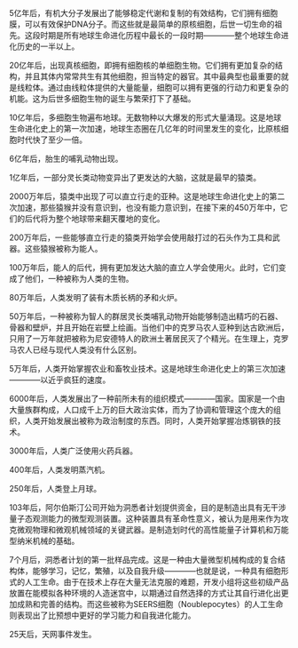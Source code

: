 

5亿年后，有机大分子发展出了能够稳定代谢和复制的有效结构，它们拥有细胞膜，可以有效保护DNA分子。而这些就是最简单的原核细胞，后世一切生命的祖先。这段时期是所有地球生命进化历程中最长的一段时期————整个地球生命进化历史的一半以上。

20亿年后，出现真核细胞，即拥有细胞核的单细胞生物。它们拥有更加复杂的结构，并且其体内常常共生有其他细胞，担当特定的器官。其中最典型也最重要的就是线粒体。通过由线粒体提供的大量能量，细胞可以拥有更强的行动力和更复杂的机能。这为后世多细胞生物的诞生与繁荣打下了基础。

10亿年后，多细胞生物遍布地球。无数物种以大爆发的形式大量涌现。这是地球生命进化史上的第一次加速，地球生态圈在几亿年的时间里发生的变化，比原核细胞时代快了至少一倍。

6亿年后，胎生的哺乳动物出现。

1亿年后，一部分灵长类动物变异出了更发达的大脑，这就是最早的猿类。

2000万年后，猿类中出现了可以直立行走的亚种。这是地球生命进化史上的第二次加速，那些猿猴并没有意识到，也没有能力意识到，在接下来的450万年中，它们的后代将为整个地球带来翻天覆地的变化。

200万年后，一些能够直立行走的猿类开始学会使用敲打过的石头作为工具和武器。这些猿猴被称为能人。

100万年后，能人的后代，拥有更加发达大脑的直立人学会使用火。此时，它们变成了他们，一种被称为人类的生物。

80万年后，人类发明了装有木质长柄的矛和火炉。

50万年后，一种被称为智人的群居灵长类哺乳动物开始能够制造出精巧的石器、骨器和壁炉，并且开始在岩壁上绘画。当他们中的克罗马农人亚种到达古欧洲后，只用了一万年就把被称为尼安德特人的欧洲土著居民灭了个精光。在生理上，克罗马农人已经与现代人类没有什么区别。

5万年后，人类开始掌握农业和畜牧业技术。这是地球生命进化史上的第三次加速————以近乎疯狂的速度。

6000年后，人类发展出了一种前所未有的组织模式————国家。国家是一个由大量族群构成，人口成千上万的巨大政治实体，而为了协调和管理这个庞大的组织，人类开始发展出被称为政治制度的东西。同时，人类开始掌握冶炼钢铁的技术。

3000年后，人类广泛使用火药兵器。

400年后，人类发明蒸汽机。

250年后，人类登上月球。

103年后，阿尔伯斯汀公司开始为洞悉者计划提供资金，目的是制造出具有无干涉量子态观测能力的微型观测装置。这种装置具有革命性意义，被认为是用来作为攻克微观物理和微观机械领域的关键武器。是制造划时代的高性能量子计算机和万能型纳米机械的基础。

7个月后，洞悉者计划的第一批样品完成。这是一种由大量微型机械构成的复合结构体，能够学习，记忆，繁殖，以及自我升级————也就是说，一种具有细胞形式的人工生命。由于在技术上存在大量无法克服的难题，开发小组将这些初级产品放置在能模拟各种环境的人造迷宫中，以期通过自然选择的方式让其自行进化出更加成熟和完善的结构。而这些被称为SEERS细胞（Noublepocytes）的人工生命则表现出了比预想中更好的学习能力和自我进化能力。

25天后，天网事件发生。

